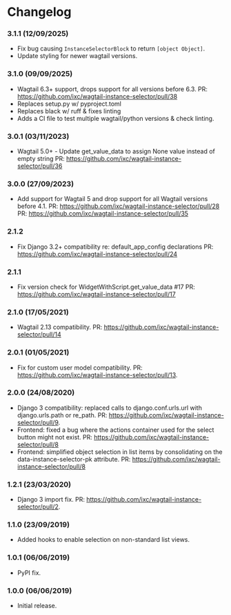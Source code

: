 Changelog
=========

### 3.1.1 (12/09/2025)

- Fix bug causing `InstanceSelectorBlock` to return `[object Object]`.
- Update styling for newer wagtail versions.

### 3.1.0 (09/09/2025)

- Wagtail 6.3+ support, drops support for all versions before 6.3.
  PR: https://github.com/ixc/wagtail-instance-selector/pull/38
- Replaces setup.py w/ pyproject.toml
- Replaces black w/ ruff & fixes linting
- Adds a CI file to test multiple wagtail/python versions & check linting.

### 3.0.1 (03/11/2023)

- Wagtail 5.0+ - Update get_value_data to assign None value instead of empty string
  PR: https://github.com/ixc/wagtail-instance-selector/pull/36

### 3.0.0 (27/09/2023)

- Add support for Wagtail 5 and drop support for all Wagtail versions before 4.1.
  PR: https://github.com/ixc/wagtail-instance-selector/pull/28
  PR: https://github.com/ixc/wagtail-instance-selector/pull/35

### 2.1.2

- Fix Django 3.2+ compatibility re: default_app_config declarations
  PR: https://github.com/ixc/wagtail-instance-selector/pull/24

### 2.1.1

- Fix version check for WidgetWithScript.get_value_data #17
  PR: https://github.com/ixc/wagtail-instance-selector/pull/17

### 2.1.0 (17/05/2021)

- Wagtail 2.13 compatibility.
  PR: https://github.com/ixc/wagtail-instance-selector/pull/14

### 2.0.1 (01/05/2021)

- Fix for custom user model compatibility.
  PR: https://github.com/ixc/wagtail-instance-selector/pull/13.

### 2.0.0 (24/08/2020)

- Django 3 compatibility: replaced calls to django.conf.urls.url with django.urls.path or re_path.
  PR: https://github.com/ixc/wagtail-instance-selector/pull/9.
- Frontend: fixed a bug where the actions container used for the select button might not exist.
  PR: https://github.com/ixc/wagtail-instance-selector/pull/8
- Frontend: simplified object selection in list items by consolidating on the
  data-instance-selector-pk attribute.
  PR: https://github.com/ixc/wagtail-instance-selector/pull/8

### 1.2.1 (23/03/2020)

- Django 3 import fix.
  PR: https://github.com/ixc/wagtail-instance-selector/pull/2.


### 1.1.0 (23/09/2019)

- Added hooks to enable selection on non-standard list views.


### 1.0.1 (06/06/2019)

- PyPI fix.


### 1.0.0 (06/06/2019)

- Initial release.
